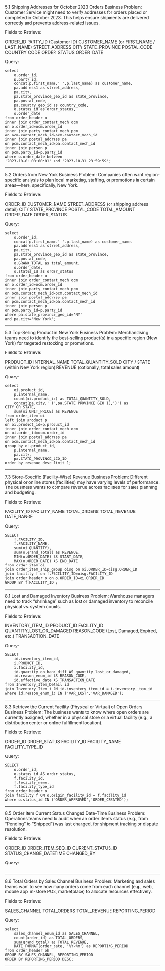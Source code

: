 5.1 Shipping Addresses for October 2023 Orders
Business Problem:
Customer Service might need to verify addresses for orders placed or completed in October 2023. This helps ensure shipments are delivered correctly and prevents address-related issues.

Fields to Retrieve:

ORDER_ID
PARTY_ID (Customer ID)
CUSTOMER_NAME (or FIRST_NAME / LAST_NAME)
STREET_ADDRESS
CITY
STATE_PROVINCE
POSTAL_CODE
COUNTRY_CODE
ORDER_STATUS
ORDER_DATE

Query:

```
select 
	o.order_id,
	p.party_id,
	concat(p.first_name,' ',p.last_name) as customer_name,
	pa.address1 as street_address,
	pa.city,
	pa.state_province_geo_id as state_province,
	pa.postal_code,
	pa.country_geo_id as country_code,
	o.status_id as order_status,
	o.order_date
from order_header o
inner join order_contact_mech ocm
on o.order_id=ocm.order_id
inner join party_contact_mech pcm
on ocm.contact_mech_id=pcm.contact_mech_id
inner join postal_address pa
on pcm.contact_mech_id=pa.contact_mech_id
inner join person p
on pcm.party_id=p.party_id
where o.order_date between
'2023-10-01 00:00:01' and '2023-10-31 23:59:59';
```

-------------------------------------------------------------------------------------------

5.2 Orders from New York
Business Problem:
Companies often want region-specific analysis to plan local marketing, staffing, or promotions in certain areas—here, specifically, New York.

Fields to Retrieve:

ORDER_ID
CUSTOMER_NAME
STREET_ADDRESS (or shipping address detail)
CITY
STATE_PROVINCE
POSTAL_CODE
TOTAL_AMOUNT
ORDER_DATE
ORDER_STATUS

Query:

```
select 
	o.order_id,
	concat(p.first_name,' ',p.last_name) as customer_name,
	pa.address1 as street_address,
	pa.city,
	pa.state_province_geo_id as state_province,
	pa.postal_code,
	o.GRAND_TOTAL as total_amount,
	o.order_date,
	o.status_id as order_status
from order_header o
inner join order_contact_mech ocm
on o.order_id=ocm.order_id
inner join party_contact_mech pcm
on ocm.contact_mech_id=pcm.contact_mech_id
inner join postal_address pa
on pcm.contact_mech_id=pa.contact_mech_id
inner join person p
on pcm.party_id=p.party_id
where pa.state_province_geo_id='NY'
and pa.city='New York';
```

-------------------------------------------------------------------------------------------


5.3 Top-Selling Product in New York
Business Problem:
Merchandising teams need to identify the best-selling product(s) in a specific region (New York) for targeted restocking or promotions.

Fields to Retrieve:

PRODUCT_ID
INTERNAL_NAME
TOTAL_QUANTITY_SOLD
CITY / STATE (within New York region)
REVENUE (optionally, total sales amount)

Query:

```
select
	oi.product_id,
	p.internal_name,
	count(oi.product_id) as TOTAL_QUANTITY_SOLD,
	concat(pa.city,' (',pa.STATE_PROVINCE_GEO_ID,')') as CITY_OR_STATE,
	sum(oi.UNIT_PRICE) as REVENUE
from order_item oi
left join product p
on oi.product_id=p.product_id
inner join order_contact_mech ocm
on oi.order_id=ocm.order_id
inner join postal_address pa
on ocm.contact_mech_id=pa.contact_mech_id
group by oi.product_id, 
    p.internal_name, 
    pa.city, 
    pa.STATE_PROVINCE_GEO_ID
order by revenue desc limit 1;
```

-------------------------------------------------------------------------------------------

7.3 Store-Specific (Facility-Wise) Revenue
Business Problem:
Different physical or online stores (facilities) may have varying levels of performance. The business wants to compare revenue across facilities for sales planning and budgeting.

Fields to Retrieve:

FACILITY_ID
FACILITY_NAME
TOTAL_ORDERS
TOTAL_REVENUE
DATE_RANGE

Query:

```
SELECT 
	f.FACILITY_ID, 
    f.FACILITY_NAME, 
    sum(oi.QUANTITY), 
	sum(o.grand_Total) as REVENUE, 
	MIN(o.ORDER_DATE) AS START_DATE, 
    MAX(o.ORDER_DATE) AS END_DATE
from order_item oi 
join order_item_ship_group oisg on oi.ORDER_ID=oisg.ORDER_ID 
join facility f on f.FACILITY_ID=oisg.FACILITY_ID
join order_header o on o.ORDER_ID=oi.ORDER_ID 
GROUP BY f.FACILITY_ID ;
```

-------------------------------------------------------------------------------------------


8.1 Lost and Damaged Inventory
Business Problem:
Warehouse managers need to track “shrinkage” such as lost or damaged inventory to reconcile physical vs. system counts.

Fields to Retrieve:

INVENTORY_ITEM_ID
PRODUCT_ID
FACILITY_ID
QUANTITY_LOST_OR_DAMAGED
REASON_CODE (Lost, Damaged, Expired, etc.)
TRANSACTION_DATE

Query:

```
SELECT
    id.inventory_item_id,
    i.PRODUCT_ID,
    i.facility_id,
    id.quantity_on_hand_diff AS quantity_lost_or_damaged,
    id.reason_enum_id AS REASON_CODE,
    id.effective_date AS TRANSACTION_DATE
from Inventory_Item_Detail id
join Inventory_Item i ON id.inventory_item_id = i.inventory_item_id
where id.reason_enum_id IN ('VAR_LOST','VAR_DAMAGED');
```

-------------------------------------------------------------------------------------------

8.3 Retrieve the Current Facility (Physical or Virtual) of Open Orders
Business Problem:
The business wants to know where open orders are currently assigned, whether in a physical store or a virtual facility (e.g., a distribution center or online fulfillment location).

Fields to Retrieve:

ORDER_ID
ORDER_STATUS
FACILITY_ID
FACILITY_NAME
FACILITY_TYPE_ID

Query:

```
SELECT
    o.order_id,
    o.status_id AS order_status,
    f.facility_id,
    f.facility_name,
    f.facility_type_id
from order_header o
join facility f ON o.origin_facility_id = f.facility_id 
where o.status_id IN ('ORDER_APPROVED','ORDER_CREATED');
```

-------------------------------------------------------------------------------------------

8.5 Order Item Current Status Changed Date-Time
Business Problem:
Operations teams need to audit when an order item’s status (e.g., from “Pending” to “Shipped”) was last changed, for shipment tracking or dispute resolution.

Fields to Retrieve:

ORDER_ID
ORDER_ITEM_SEQ_ID
CURRENT_STATUS_ID
STATUS_CHANGE_DATETIME
CHANGED_BY

Query:

```
```


-------------------------------------------------------------------------------------------


8.6 Total Orders by Sales Channel
Business Problem:
Marketing and sales teams want to see how many orders come from each channel (e.g., web, mobile app, in-store POS, marketplace) to allocate resources effectively.

Fields to Retrieve:

SALES_CHANNEL
TOTAL_ORDERS
TOTAL_REVENUE
REPORTING_PERIOD


Query:

```
select
	sales_channel_enum_id as SALES_CHANNEL,
	count(order_id) as TOTAL_ORDERS,
	sum(grand_total) as TOTAL_REVENUE,
	DATE_FORMAT(order_date, '%Y-%m') as REPORTING_PERIOD
from order_header oh
GROUP BY SALES_CHANNEL, REPORTING_PERIOD
ORDER BY REPORTING_PERIOD DESC;
```

---------------------------------------------------------------------------------------------
